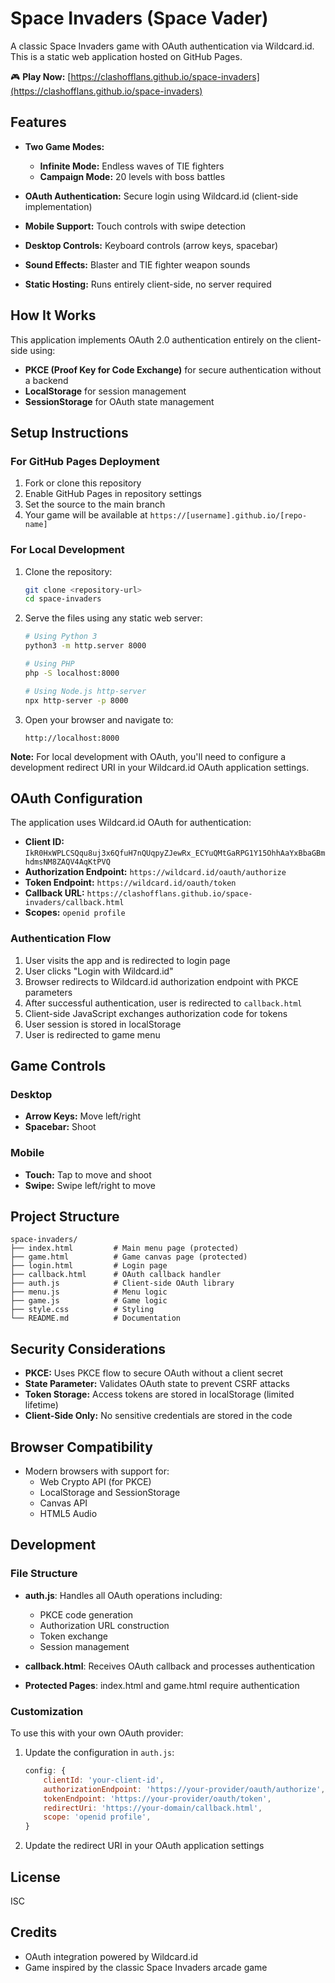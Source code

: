 # Space Invaders (Space Vader)

A classic Space Invaders game with OAuth authentication via Wildcard.id. This is a static web application hosted on GitHub Pages.

🎮 **Play Now:** [https://clashofflans.github.io/space-invaders](https://clashofflans.github.io/space-invaders)

## Features

- **Two Game Modes:**
  - **Infinite Mode:** Endless waves of TIE fighters
  - **Campaign Mode:** 20 levels with boss battles

- **OAuth Authentication:** Secure login using Wildcard.id (client-side implementation)
- **Mobile Support:** Touch controls with swipe detection
- **Desktop Controls:** Keyboard controls (arrow keys, spacebar)
- **Sound Effects:** Blaster and TIE fighter weapon sounds
- **Static Hosting:** Runs entirely client-side, no server required

## How It Works

This application implements OAuth 2.0 authentication entirely on the client-side using:
- **PKCE (Proof Key for Code Exchange)** for secure authentication without a backend
- **LocalStorage** for session management
- **SessionStorage** for OAuth state management

## Setup Instructions

### For GitHub Pages Deployment

1. Fork or clone this repository
2. Enable GitHub Pages in repository settings
3. Set the source to the main branch
4. Your game will be available at `https://[username].github.io/[repo-name]`

### For Local Development

1. Clone the repository:
   ```bash
   git clone <repository-url>
   cd space-invaders
   ```

2. Serve the files using any static web server:
   ```bash
   # Using Python 3
   python3 -m http.server 8000

   # Using PHP
   php -S localhost:8000

   # Using Node.js http-server
   npx http-server -p 8000
   ```

3. Open your browser and navigate to:
   ```
   http://localhost:8000
   ```

**Note:** For local development with OAuth, you'll need to configure a development redirect URI in your Wildcard.id OAuth application settings.

## OAuth Configuration

The application uses Wildcard.id OAuth for authentication:

- **Client ID:** `IkR0HxWPLCSQqu8uj3x6QfuH7nQUqpyZJewRx_ECYuQMtGaRPG1Y15OhhAaYxBbaGBmhdmsNM8ZAQV4AqKtPVQ`
- **Authorization Endpoint:** `https://wildcard.id/oauth/authorize`
- **Token Endpoint:** `https://wildcard.id/oauth/token`
- **Callback URL:** `https://clashofflans.github.io/space-invaders/callback.html`
- **Scopes:** `openid profile`

### Authentication Flow

1. User visits the app and is redirected to login page
2. User clicks "Login with Wildcard.id"
3. Browser redirects to Wildcard.id authorization endpoint with PKCE parameters
4. After successful authentication, user is redirected to `callback.html`
5. Client-side JavaScript exchanges authorization code for tokens
6. User session is stored in localStorage
7. User is redirected to game menu

## Game Controls

### Desktop
- **Arrow Keys:** Move left/right
- **Spacebar:** Shoot

### Mobile
- **Touch:** Tap to move and shoot
- **Swipe:** Swipe left/right to move

## Project Structure

```
space-invaders/
├── index.html         # Main menu page (protected)
├── game.html          # Game canvas page (protected)
├── login.html         # Login page
├── callback.html      # OAuth callback handler
├── auth.js            # Client-side OAuth library
├── menu.js            # Menu logic
├── game.js            # Game logic
├── style.css          # Styling
└── README.md          # Documentation
```

## Security Considerations

- **PKCE:** Uses PKCE flow to secure OAuth without a client secret
- **State Parameter:** Validates OAuth state to prevent CSRF attacks
- **Token Storage:** Access tokens are stored in localStorage (limited lifetime)
- **Client-Side Only:** No sensitive credentials are stored in the code

## Browser Compatibility

- Modern browsers with support for:
  - Web Crypto API (for PKCE)
  - LocalStorage and SessionStorage
  - Canvas API
  - HTML5 Audio

## Development

### File Structure

- **auth.js**: Handles all OAuth operations including:
  - PKCE code generation
  - Authorization URL construction
  - Token exchange
  - Session management

- **callback.html**: Receives OAuth callback and processes authentication

- **Protected Pages**: index.html and game.html require authentication

### Customization

To use this with your own OAuth provider:

1. Update the configuration in `auth.js`:
   ```javascript
   config: {
       clientId: 'your-client-id',
       authorizationEndpoint: 'https://your-provider/oauth/authorize',
       tokenEndpoint: 'https://your-provider/oauth/token',
       redirectUri: 'https://your-domain/callback.html',
       scope: 'openid profile',
   }
   ```

2. Update the redirect URI in your OAuth application settings

## License

ISC

## Credits

- OAuth integration powered by Wildcard.id
- Game inspired by the classic Space Invaders arcade game
